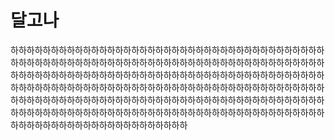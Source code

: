 # 달고나
하하하하하하하하하하하하하하하하하하하하하하하하하하하하하하하하하하하하하하하하하하하하하하하하하하하하하하하하하하하하하하하하하하하하하하하하하하하하하하하하하하하하하하하하하하하하하하하하하하하하하하하하하하하하하하하하하하하하하하하하하하하하하하하하하하하하하하하하하하하하하하하하하하하하하하하하하하하하하하하하하하하하하하하하하하하하하하하하하하하하하하하하하하하하하하하하하하하하하하하하하하하하하하하하하하하하하하하하하하하하하하하하하하하하하하하하하하하하하하하하하하하하하하하하하하하하하하하하
